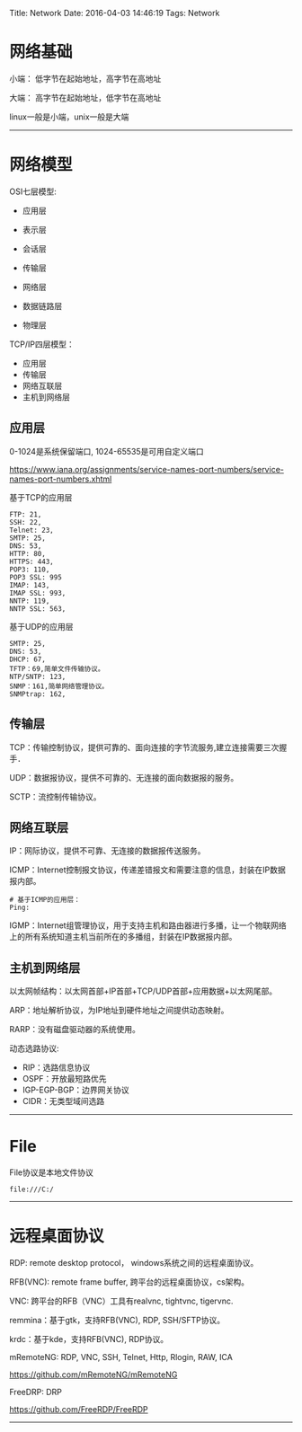 Title: Network
Date: 2016-04-03 14:46:19
Tags: Network



# 网络基础

小端： 低字节在起始地址，高字节在高地址

大端： 高字节在起始地址，低字节在高地址

linux一般是小端，unix一般是大端

***

# 网络模型

OSI七层模型:

* 应用层
* 表示层
* 会话层

* 传输层

* 网络层

* 数据链路层
* 物理层

TCP/IP四层模型：

* 应用层
* 传输层
* 网络互联层
* 主机到网络层

## 应用层

0-1024是系统保留端口, 1024-65535是可用自定义端口

<https://www.iana.org/assignments/service-names-port-numbers/service-names-port-numbers.xhtml>

基于TCP的应用层

    FTP: 21,
    SSH: 22,
    Telnet: 23,
    SMTP: 25,
    DNS: 53,
    HTTP: 80,
    HTTPS: 443,
    POP3: 110,
    POP3 SSL: 995
    IMAP: 143,
    IMAP SSL: 993,
    NNTP: 119,
    NNTP SSL: 563,

基于UDP的应用层

    SMTP: 25,
    DNS: 53,
    DHCP: 67,
    TFTP：69,简单文件传输协议。
    NTP/SNTP: 123,
    SNMP：161,简单网络管理协议。
    SNMPtrap: 162,

## 传输层

TCP：传输控制协议，提供可靠的、面向连接的字节流服务,建立连接需要三次握手．

UDP：数据报协议，提供不可靠的、无连接的面向数据报的服务。

SCTP：流控制传输协议。

## 网络互联层

IP：网际协议，提供不可靠、无连接的数据报传送服务。

ICMP：Internet控制报文协议，传递差错报文和需要注意的信息，封装在IP数据报内部。

    # 基于ICMP的应用层：
    Ping:

IGMP：Internet组管理协议，用于支持主机和路由器进行多播，让一个物联网络上的所有系统知道主机当前所在的多播组，封装在IP数据报内部。

## 主机到网络层

以太网帧结构：以太网首部+IP首部+TCP/UDP首部+应用数据+以太网尾部。

ARP：地址解析协议，为IP地址到硬件地址之间提供动态映射。

RARP：没有磁盘驱动器的系统使用。

动态选路协议:
* RIP：选路信息协议
* OSPF：开放最短路优先
* IGP-EGP-BGP：边界网关协议
* CIDR：无类型域间选路

***

# File

File协议是本地文件协议

    file:///C:/

***

# 远程桌面协议

RDP: remote desktop protocol， windows系统之间的远程桌面协议。

RFB(VNC): remote frame buffer, 跨平台的远程桌面协议，cs架构。

VNC: 跨平台的RFB（VNC）工具有realvnc, tightvnc, tigervnc.

remmina：基于gtk，支持RFB(VNC), RDP, SSH/SFTP协议。

krdc：基于kde，支持RFB(VNC), RDP协议。

mRemoteNG: RDP, VNC, SSH, Telnet, Http, Rlogin, RAW, ICA

<https://github.com/mRemoteNG/mRemoteNG>

FreeDRP: DRP

<https://github.com/FreeRDP/FreeRDP>

***

